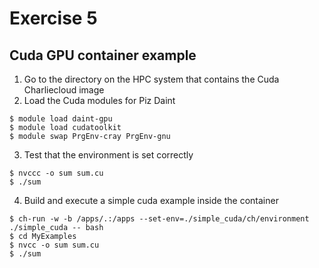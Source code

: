 # Exercise 5
## Cuda GPU container example
1.	Go to the directory on the HPC system that contains the Cuda Charliecloud image 
2.	Load the Cuda modules for Piz Daint
```
$ module load daint-gpu
$ module load cudatoolkit
$ module swap PrgEnv-cray PrgEnv-gnu
```
3.	Test that the environment is set correctly
```
$ nvccc -o sum sum.cu
$ ./sum
```
4.	Build and execute a simple cuda example inside the container
```
$ ch-run -w -b /apps/.:/apps --set-env=./simple_cuda/ch/environment ./simple_cuda -- bash
$ cd MyExamples
$ nvcc -o sum sum.cu
$ ./sum
```
